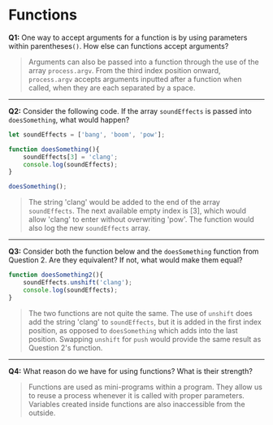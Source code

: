 # Functions

**Q1:** One way to accept arguments for a function is by using parameters within parentheses`()`. How else can functions accept arguments?

> Arguments can also be passed into a function through the use of the array `process.argv`. From the third index position onward, `process.argv` accepts arguments inputted after a function when called, when they are each separated by a space.

---

**Q2:** Consider the following code. If the array `soundEffects` is passed into `doesSomething`, what would happen?

```js
let soundEffects = ['bang', 'boom', 'pow'];

function doesSomething(){
    soundEffects[3] = 'clang';
    console.log(soundEffects);
}

doesSomething();
```
> The string 'clang' would be added to the end of the array `soundEffects`. The next available empty index is [3], which would allow 'clang' to enter without overwriting 'pow'. The function would also log the new `soundEffects` array.

---
**Q3:** Consider both the function below and the `doesSomething` function from Question 2. Are they equivalent? If not, what would make them equal?

```js
function doesSomething2(){
    soundEffects.unshift('clang');
    console.log(soundEffects);
}
```

> The two functions are not quite the same. The use of `unshift` does add the string 'clang' to `soundEffects`, but it is added in the first index position, as opposed to `doesSomething` which adds into the last position. Swapping `unshift` for `push` would provide the same result as Question 2's function.

---

**Q4:** What reason do we have for using functions? What is their strength?

> Functions are used as mini-programs within a program. They allow us to reuse a process whenever it is called with proper parameters. Variables created inside functions are also inaccessible from the outside.

